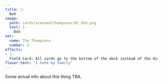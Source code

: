 ```yaml
---
title: |-
  Doh
image: 
  path: cards/scanned/thompsons/02 Doh.png
  text: |-
    Doh
set:
  name: The Thompsons
  number: 2
effects: 
- |-
  Field Card: All cards go to the bottom of the deck instead of the discard pile when destroyed and vise-versa.
flavor-text: "I hate my family"
---
```

Some actual info about this thing TBA.
